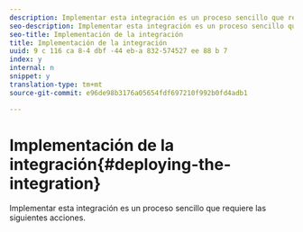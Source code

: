 ```yaml
---
description: Implementar esta integración es un proceso sencillo que requiere las siguientes acciones.
seo-description: Implementar esta integración es un proceso sencillo que requiere las siguientes acciones.
seo-title: Implementación de la integración
title: Implementación de la integración
uuid: 9 c 116 ca 8-4 dbf -44 eb-a 832-574527 ee 88 b 7
index: y
internal: n
snippet: y
translation-type: tm+mt
source-git-commit: e96de98b3176a05654fdf697210f992b0fd4adb1

---
```



# Implementación de la integración{#deploying-the-integration}

Implementar esta integración es un proceso sencillo que requiere las siguientes acciones.

